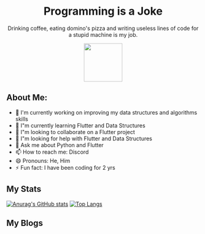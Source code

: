 <h1 align="center">Programming is a Joke</h1>
<p align="center">Drinking coffee, eating domino's pizza and writing useless lines of code for a stupid machine is my job.</p>
<div id="header" align="center">
  <img src="https://media.giphy.com/media/KJmbSTSyIzetubNgJ5/giphy.gif" width="100"/>
</div>

## About Me:

- 🔭 I'm currently working on improving my data structures and algorithms skills
- 🌱 I"m currently learning Flutter and Data Structures
- 👯 I"m looking to collaborate on a Flutter project
- 🤔 I"m looking for help with Flutter and Data Structures
- 💬 Ask me about Python and Flutter
- 📫 How to reach me: Discord
- 😄 Pronouns: He, Him
- ⚡ Fun fact: I have been coding for 2 yrs

## My Stats

[![Anurag's GitHub stats](https://github-readme-stats.vercel.app/api?username=programmingisajoke&show_icons=true&theme=react)](https://github.com/anuraghazra/github-readme-stats)  [![Top Langs](https://github-readme-stats.vercel.app/api/top-langs/?username=programmingisajoke&theme=react)](https://github.com/anuraghazra/github-readme-stats)

<!--START_SECTION:waka-->
<!--END_SECTION:waka-->

## My Blogs
<!-- BLOG-POST-LIST:START -->
<!-- BLOG-POST-LIST:END -->